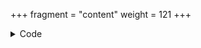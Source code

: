 +++
fragment = "content"
weight = 121
+++

<details><summary>Code</summary>
```
+++
fragment = "item"
#disabled = false
date = "2017-10-04"
weight = 120
background = "secondary"
align = "center"

title = "Item Fragment Image Only"
#subtitle = ""

# Subtitle pre and post item
#pre = ""
#post = ""

image = "screenshot.png"
+++
```
</details>
